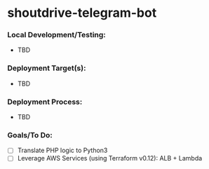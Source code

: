 # shoutdrive-telegram-bot

### Local Development/Testing:
- TBD


### Deployment Target(s):
- TBD


### Deployment Process:
- TBD


### Goals/To Do:
- [ ] Translate PHP logic to Python3
- [ ] Leverage AWS Services (using Terraform v0.12): ALB + Lambda
